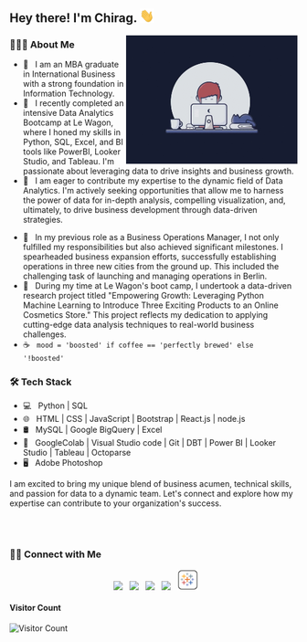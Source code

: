<h2> Hey there! I'm Chirag. <img src="https://github.com/AryaChirag/AryaChirag/blob/main/Hi.gif" width="25"></h2>

<img align="right" alt="GIF" src="https://github.com/AryaChirag/AryaChirag/blob/main/workspace.gif" width="300"/>

<!-- https://raw.githubusercontent.com/devSouvik/devSouvik/master/gif3.gif -->

<h3> 👨🏻‍💻 About Me </h3>

- 👋 &nbsp; I am an MBA graduate in International Business with a strong foundation in Information Technology. 
- 🚀 &nbsp; I recently completed an intensive Data Analytics Bootcamp at Le Wagon, where I honed my skills in Python, SQL, Excel, and BI tools like PowerBI, Looker Studio, and Tableau. I'm passionate about leveraging data to drive insights and business growth.
- 👯 &nbsp; I am eager to contribute my expertise to the dynamic field of Data Analytics. I'm actively seeking opportunities that allow me to harness the power of data for in-depth analysis, compelling visualization, and, ultimately, to drive business development through data-driven strategies.
<!--
- 💼 &nbsp; Developer by profession.
-->
- 🌱 &nbsp; In my previous role as a Business Operations Manager, I not only fulfilled my responsibilities but also achieved significant milestones. I spearheaded business expansion efforts, successfully establishing operations in three new cities from the ground up. This included the challenging task of launching and managing operations in Berlin. 
- 🔭 &nbsp; During my time at Le Wagon's boot camp, I undertook a data-driven research project titled "Empowering Growth: Leveraging Python Machine Learning to Introduce Three Exciting Products to an Online Cosmetics Store." This project reflects my dedication to applying cutting-edge data analysis techniques to real-world business challenges.
- ☕ &nbsp; `mood = 'boosted' if coffee == 'perfectly brewed' else '!boosted'`

<h3>🛠 Tech Stack</h3>

- 💻 &nbsp; Python | SQL
- 🌐 &nbsp; HTML | CSS | JavaScript | Bootstrap | React.js | node.js
- 🛢 &nbsp; MySQL | Google BigQuery | Excel
- 🔧 &nbsp; GoogleColab | Visual Studio code | Git | DBT | Power BI | Looker Studio | Tableau |  Octoparse
- 🖥 &nbsp; Adobe Photoshop

I am excited to bring my unique blend of business acumen, technical skills, and passion for data to a dynamic team. Let's connect and explore how my expertise can contribute to your organization's success.

<br>

<!-- ![souvik's Github Stats](https://github-readme-stats.vercel.app/api?username=devSouvik&show_icons=true&title_color=fff&icon_color=79ff97&text_color=9f9f9f&bg_color=151515) -->

<!--<img align="center" src="https://github-readme-stats.vercel.app/api?username=devSouvik&include_all_commits=true&count_private=true&show_icons=true&line_height=20&title_color=7A7ADB&icon_color=2234AE&text_color=D3D3D3&bg_color=0,000000,130F40" alt="devSouvik's Github Stats"> -->

</br>


<!--[![Top Langs](https://github-readme-stats.vercel.app/api/top-langs/?username=devSouvik&layout=compact&text_color=daf7dc&bg_color=151515)](https://github.com/devSouvik/github-readme-stats)-->

<h3> 🤝🏻 Connect with Me </h3>

<p align="center">
&nbsp; <a href="https://www.linkedin.com/in/chiragarya/" target="_blank" rel="noopener noreferrer"><img src="https://img.icons8.com/plasticine/100/000000/linkedin.png" width="50" /></a>
&nbsp; <a href="mailto:erchirag.arya@gmail.com" target="_blank" rel="noopener noreferrer"><img src="https://img.icons8.com/plasticine/100/000000/gmail.png"  width="50" /></a>
&nbsp; <a href="https://twitter.com/i_chirag_arya" target="_blank" rel="noopener noreferrer"><img src="https://img.icons8.com/plasticine/100/000000/twitter.png" width="50" /></a>  
&nbsp; <a href="https://www.instagram.com/littlearyan16/" target="_blank" rel="noopener noreferrer"><img src="https://img.icons8.com/plasticine/100/000000/instagram-new.png" width="50" /></a>
&nbsp; <a href="https://public.tableau.com/app/profile/chirag.arya4385" target="_blank" rel="noopener noreferrer"><img src="https://github.com/AryaChirag/AryaChirag/blob/main/icons8-tableau-software-96.png" width="36" /></a>  

</p>

<!-- Aaahhhhhh !! My contribution grapgh is getting eaten... 😶 -->
<!-- <p> 
 <img src="https://raw.githubusercontent.com/devSouvik/devSouvik/output/github-contribution-grid-snake.gif" />
</p> -->

<!-- addded on 3rd May 2021 -->

#### **Visitor Count**
 ![Visitor Count](https://profile-counter.glitch.me/{AryaChirag}/count.svg)